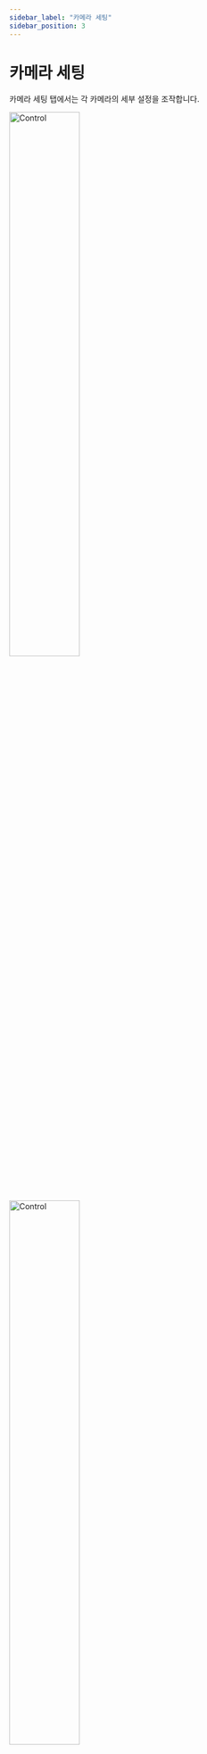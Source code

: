 ```yaml
---
sidebar_label: "카메라 세팅"
sidebar_position: 3
---
```


# 카메라 세팅

카메라 세팅 탭에서는 각 카메라의 세부 설정을 조작합니다.

<img src="/VIRDY-Docs/img/Page_Control/Control_9.png" alt="Control" width="50%;" /> <br/>
<img src="/VIRDY-Docs/img/Page_Control/Control_10.png" alt="Control" width="50%;" />

- **0번 ~ 9번**
  - 각 카메라마다 <span class="highlight_text">**위 기능을 별도로 적용**</span>할 수 있습니다.
  - 0번은 자유시점 (프리캠), 1번부터 9번은 고정 카메라입니다.
  - **<span class="highlight_caution">고정 카메라는 움직임/회전 민감도 기능이 적용되지 않습니다.</span>**
- **포커스 사용**
  - 현재 선택된 카메라에 <span class="highlight_text">**포커스**</span>를 활성화합니다.
- **액터 고정**
  - 현재 선택된 액터에게 <span class="highlight_text">**오토 포커스**</span>를 활성화합니다.
- **줌 속도**
  - 현재 선택된 카메라의 <span class="highlight_text">**줌 속도**</span>를 조절합니다.
- **포커스 심도 / 초점 거리 / 조리개**
  - 포커스 활성화 시 위 값들을 조절하여 <span class="highlight_text">**카메라 포커스 값**</span>을 조절할 수 있습니다.
  - **<span class="highlight_caution">액터 고정 활성화 시 초점 거리 값은 제어되지 않습니다.</span>**
- **움직임 민감도 / 회전 민감도**
  - 자유시점 카메라의 움직임, 회전 속도의 민감도를 조절합니다.
  - 값을 높이면 천천히 따라 움직이고, 값을 낮추면 빠르게 반응합니다.
- **Follow**
  - **<span class="highlight_caution">현재 수정중입니다.</span>**
- **Look At**
  - 설정한 액터를 트래킹합니다. 회전값만 움직이며 카메라의 포지션은 이동하지 않습니다.
- **Look At Offset Y**
  - Look At 사용시 카메라의 <span class="highlight_text">**Tilt 값**</span>을 조절합니다.